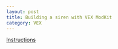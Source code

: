 ```yaml
---
layout: post
title: Building a siren with VEX ModKit
category: VEX
---
```


[Instructions](https://docs.google.com/document/d/1CnXGt_baWM4QzmE8hGbiiGgYPiXDfDez3zm5mp90GNE/pub)
